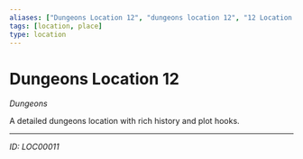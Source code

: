```yaml
---
aliases: ["Dungeons Location 12", "dungeons location 12", "12 Location Dungeons"]
tags: [location, place]
type: location
---
```


# Dungeons Location 12

*Dungeons*

A detailed dungeons location with rich history and plot hooks.

---
*ID: LOC00011*